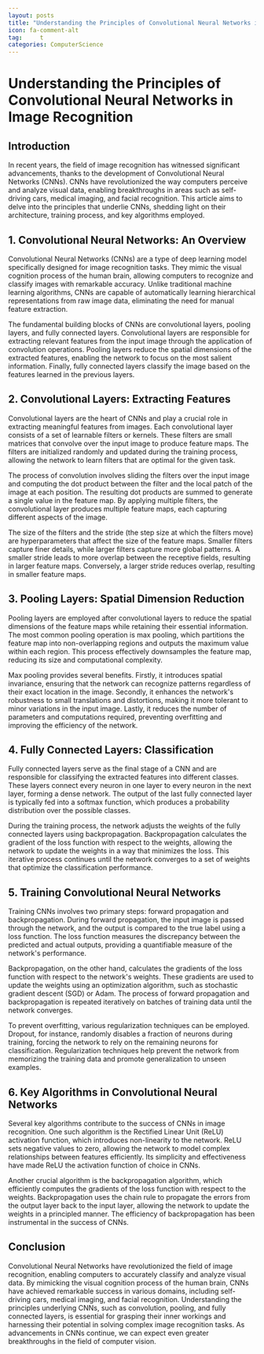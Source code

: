 ```yaml
---
layout: posts
title: "Understanding the Principles of Convolutional Neural Networks in Image Recognition"
icon: fa-comment-alt
tag:     t
categories: ComputerScience
---
```



# Understanding the Principles of Convolutional Neural Networks in Image Recognition

## Introduction

In recent years, the field of image recognition has witnessed significant advancements, thanks to the development of Convolutional Neural Networks (CNNs). CNNs have revolutionized the way computers perceive and analyze visual data, enabling breakthroughs in areas such as self-driving cars, medical imaging, and facial recognition. This article aims to delve into the principles that underlie CNNs, shedding light on their architecture, training process, and key algorithms employed.

## 1. Convolutional Neural Networks: An Overview

Convolutional Neural Networks (CNNs) are a type of deep learning model specifically designed for image recognition tasks. They mimic the visual cognition process of the human brain, allowing computers to recognize and classify images with remarkable accuracy. Unlike traditional machine learning algorithms, CNNs are capable of automatically learning hierarchical representations from raw image data, eliminating the need for manual feature extraction.

The fundamental building blocks of CNNs are convolutional layers, pooling layers, and fully connected layers. Convolutional layers are responsible for extracting relevant features from the input image through the application of convolution operations. Pooling layers reduce the spatial dimensions of the extracted features, enabling the network to focus on the most salient information. Finally, fully connected layers classify the image based on the features learned in the previous layers.

## 2. Convolutional Layers: Extracting Features

Convolutional layers are the heart of CNNs and play a crucial role in extracting meaningful features from images. Each convolutional layer consists of a set of learnable filters or kernels. These filters are small matrices that convolve over the input image to produce feature maps. The filters are initialized randomly and updated during the training process, allowing the network to learn filters that are optimal for the given task.

The process of convolution involves sliding the filters over the input image and computing the dot product between the filter and the local patch of the image at each position. The resulting dot products are summed to generate a single value in the feature map. By applying multiple filters, the convolutional layer produces multiple feature maps, each capturing different aspects of the image.

The size of the filters and the stride (the step size at which the filters move) are hyperparameters that affect the size of the feature maps. Smaller filters capture finer details, while larger filters capture more global patterns. A smaller stride leads to more overlap between the receptive fields, resulting in larger feature maps. Conversely, a larger stride reduces overlap, resulting in smaller feature maps.

## 3. Pooling Layers: Spatial Dimension Reduction

Pooling layers are employed after convolutional layers to reduce the spatial dimensions of the feature maps while retaining their essential information. The most common pooling operation is max pooling, which partitions the feature map into non-overlapping regions and outputs the maximum value within each region. This process effectively downsamples the feature map, reducing its size and computational complexity.

Max pooling provides several benefits. Firstly, it introduces spatial invariance, ensuring that the network can recognize patterns regardless of their exact location in the image. Secondly, it enhances the network's robustness to small translations and distortions, making it more tolerant to minor variations in the input image. Lastly, it reduces the number of parameters and computations required, preventing overfitting and improving the efficiency of the network.

## 4. Fully Connected Layers: Classification

Fully connected layers serve as the final stage of a CNN and are responsible for classifying the extracted features into different classes. These layers connect every neuron in one layer to every neuron in the next layer, forming a dense network. The output of the last fully connected layer is typically fed into a softmax function, which produces a probability distribution over the possible classes.

During the training process, the network adjusts the weights of the fully connected layers using backpropagation. Backpropagation calculates the gradient of the loss function with respect to the weights, allowing the network to update the weights in a way that minimizes the loss. This iterative process continues until the network converges to a set of weights that optimize the classification performance.

## 5. Training Convolutional Neural Networks

Training CNNs involves two primary steps: forward propagation and backpropagation. During forward propagation, the input image is passed through the network, and the output is compared to the true label using a loss function. The loss function measures the discrepancy between the predicted and actual outputs, providing a quantifiable measure of the network's performance.

Backpropagation, on the other hand, calculates the gradients of the loss function with respect to the network's weights. These gradients are used to update the weights using an optimization algorithm, such as stochastic gradient descent (SGD) or Adam. The process of forward propagation and backpropagation is repeated iteratively on batches of training data until the network converges.

To prevent overfitting, various regularization techniques can be employed. Dropout, for instance, randomly disables a fraction of neurons during training, forcing the network to rely on the remaining neurons for classification. Regularization techniques help prevent the network from memorizing the training data and promote generalization to unseen examples.

## 6. Key Algorithms in Convolutional Neural Networks

Several key algorithms contribute to the success of CNNs in image recognition. One such algorithm is the Rectified Linear Unit (ReLU) activation function, which introduces non-linearity to the network. ReLU sets negative values to zero, allowing the network to model complex relationships between features efficiently. Its simplicity and effectiveness have made ReLU the activation function of choice in CNNs.

Another crucial algorithm is the backpropagation algorithm, which efficiently computes the gradients of the loss function with respect to the weights. Backpropagation uses the chain rule to propagate the errors from the output layer back to the input layer, allowing the network to update the weights in a principled manner. The efficiency of backpropagation has been instrumental in the success of CNNs.

## Conclusion

Convolutional Neural Networks have revolutionized the field of image recognition, enabling computers to accurately classify and analyze visual data. By mimicking the visual cognition process of the human brain, CNNs have achieved remarkable success in various domains, including self-driving cars, medical imaging, and facial recognition. Understanding the principles underlying CNNs, such as convolution, pooling, and fully connected layers, is essential for grasping their inner workings and harnessing their potential in solving complex image recognition tasks. As advancements in CNNs continue, we can expect even greater breakthroughs in the field of computer vision.